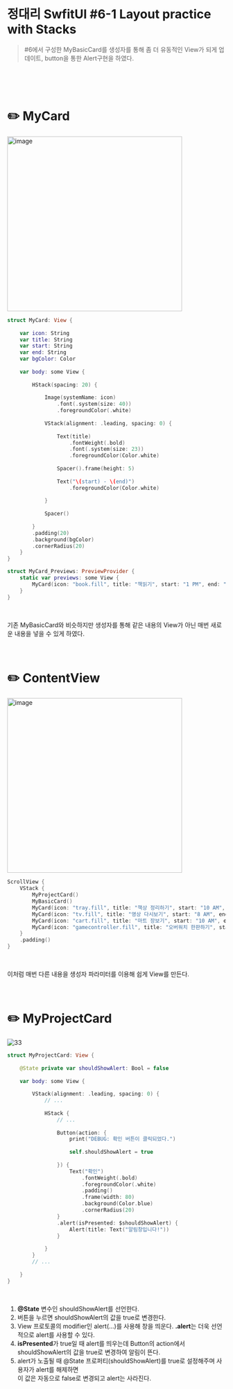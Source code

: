 #  정대리 SwfitUI #6-1 Layout practice with Stacks

> #6에서 구성한 MyBasicCard를 생성자를 통해 좀 더 유동적인 View가 되게 업데이트, button을 통한 Alert구현을 하였다.
<br>
<br>
<br>
    
# ✏️ MyCard

<img width="403" alt="image" src="https://user-images.githubusercontent.com/63503972/227210567-842adbb1-ec3a-42cd-9166-c919839a006e.png">
<br>

```swift
struct MyCard: View {
    
    var icon: String
    var title: String
    var start: String
    var end: String
    var bgColor: Color
    
    var body: some View {
        
        HStack(spacing: 20) {
            
            Image(systemName: icon)
                .font(.system(size: 40))
                .foregroundColor(.white)
            
            VStack(alignment: .leading, spacing: 0) {
                
                Text(title)
                    .fontWeight(.bold)
                    .font(.system(size: 23))
                    .foregroundColor(Color.white)
                
                Spacer().frame(height: 5)
                
                Text("\(start) - \(end)")
                    .foregroundColor(Color.white)
                
            }
            
            Spacer()
            
        }
        .padding(20)
        .background(bgColor)
        .cornerRadius(20)
    }
}

struct MyCard_Previews: PreviewProvider {
    static var previews: some View {
        MyCard(icon: "book.fill", title: "책읽기", start: "1 PM", end: "3 PM", bgColor: Color.green)
    }
}
```
<br>

기존 MyBasicCard와 비슷하지만 생성자를 통해 같은 내용의 View가 아닌 매번 새로운 내용을 넣을 수 있게 하였다.
<br>
<br>
<br>

# ✏️ ContentView

<img width="403" alt="image" src="https://user-images.githubusercontent.com/63503972/227211112-11bcee13-073c-42e1-aedb-b1730c787f12.png">
<br>

```swift
ScrollView {
    VStack {
        MyProjectCard()
        MyBasicCard()
        MyCard(icon: "tray.fill", title: "책상 정리하기", start: "10 AM", end: "11 AM", bgColor: Color.blue)
        MyCard(icon: "tv.fill", title: "영상 다시보기", start: "8 AM", end: "9 AM", bgColor: Color.blue)
        MyCard(icon: "cart.fill", title: "마트 장보기", start: "10 AM", end: "11 AM", bgColor: Color.blue)
        MyCard(icon: "gamecontroller.fill", title: "오버워치 한판하기", start: "2 PM", end: "3 PM", bgColor: Color.blue)
    }
    .padding()
}
```
<br>

이처럼 매번 다른 내용을 생성자 파라미터를 이용해 쉽게 View를 만든다.
<br>
<br>
<br>

# ✏️ MyProjectCard

![33](https://user-images.githubusercontent.com/63503972/227211582-154c15ce-43eb-4f20-acc2-44723824f350.gif)
<br>

```swift
struct MyProjectCard: View {
    
    @State private var shouldShowAlert: Bool = false
    
    var body: some View {
        
        VStack(alignment: .leading, spacing: 0) {
            // ...
            
            HStack {
                // ...
                
                Button(action: {
                    print("DEBUG: 확인 버튼이 클릭되었다.")
                    
                    self.shouldShowAlert = true
                    
                }) {
                    Text("확인")
                        .fontWeight(.bold)
                        .foregroundColor(.white)
                        .padding()
                        .frame(width: 80)
                        .background(Color.blue)
                        .cornerRadius(20)
                }
                .alert(isPresented: $shouldShowAlert) {
                    Alert(title: Text("알림창입니다!"))
                }
    
            }
        }
        // ...
        
    }
}
```
<br>

1. **@State** 변수인 shouldShowAlert를 선언한다.
2. 버튼을 누르면 shouldShowAlert의 값을 true로 변경한다.
3. View 프로토콜의 modifier인 alert(...)를 사용해 창을 띄운다. **.alert**는 더욱 선언적으로 alert를 사용할 수 있다.
4. **isPresented**가 true일 때 alert를 띄우는데 Button의 action에서 shouldShowAlert의 값을 true로 변경하여 알림이 뜬다.
5. alert가 노출될 때 @State 프로퍼티(shouldShowAlert)를 true로 설정해주며 사용자가 alert를 해제하면 <br>
    이 값은 자동으로 false로 변경되고 alert는 사라진다.


